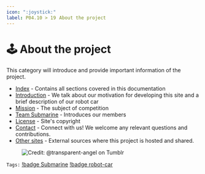 ```yaml
---
icon: ":joystick:"
label: P04.10 > 19⠀About the project
---
```

# :joystick: About the project

This category will introduce and provide important information of the project.

- [Index](/projects/P04-submarine/P04-10-19-about-the-project/P04-10-index.md) - Contains all sections covered in this documentation
- [Introduction](/projects/P04-submarine/P04-10-19-about-the-project/P04-11-introduction.md) - We talk about our motivation for developing this site and a brief description of our robot car
- [Mission](/projects/P04-submarine/P04-10-19-about-the-project/P04-11-mission.md) - The subject of competition
- [Team Submarine](/projects/P04-submarine/P04-10-19-about-the-project/P04-12-team-submarine.md) - Introduces our members
- [License](/projects/P04-submarine/P04-10-19-about-the-project/P04-13-license.md) - Site's copyright 
- [Contact](/projects/P04-submarine/P04-10-19-about-the-project/P04-14-contact.md) - Connect with us! We welcome any relevant questions and contributions.
- [Other sites](/projects/P04-submarine/P04-10-19-about-the-project/P04-15-other-sites.md) - External sources where this project is hosted and shared.

<figure>
    <img src="https://64.media.tumblr.com/d103eb823dce2842c673f409f036857b/tumblr_mzx9wrdwFa1snc5kxo1_1280.gifv" alt="Credit: @transparent-angel on Tumblr">
</figure>

`Tags:` [!badge Submarine](/projects/P04-submarine.md) [!badge robot-car]()